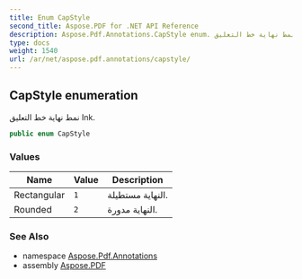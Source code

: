 ```yaml
---
title: Enum CapStyle
second_title: Aspose.PDF for .NET API Reference
description: Aspose.Pdf.Annotations.CapStyle enum. نمط نهاية خط التعليق Ink
type: docs
weight: 1540
url: /ar/net/aspose.pdf.annotations/capstyle/
---
```

## CapStyle enumeration

نمط نهاية خط التعليق Ink.

```csharp
public enum CapStyle
```

### Values

| Name | Value | Description |
| --- | --- | --- |
| Rectangular | `1` | النهاية مستطيلة. |
| Rounded | `2` | النهاية مدورة. |

### See Also

* namespace [Aspose.Pdf.Annotations](../../aspose.pdf.annotations/)
* assembly [Aspose.PDF](../../)